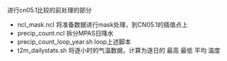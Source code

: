 进行cn05.1比较的前处理的部分
- ncl_mask.ncl 将准备数据进行mask处理，到CN05.1的插值点上
- precip_count.ncl 拆分MPAS日降水
- precip_count_loop_year.sh loop上述脚本
- t2m_dailystats.sh 将逐小时的气温数据，计算为逐日的 最高 最低 平均 温度